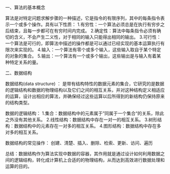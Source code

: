 一、算法的基本概念

算法是对特定问题求解步骤的一种描述，它是指令的有限序列，其中的每条指令表示一个或多个操作。具有以下性质：
1.有穷性：一个算法必须总是在执行有穷步之后结束，且每一步都可在有穷时间内完成。
2.确定性：算法中每条指令必须有确切的含义，不会产生二义性，对于相同的输入只能得出相同的输出。
3.可行性：一个算法是可行的，即算法中描述的操作都是可以通过已经实现的基本运算执行有限次来实现的。
4.输入：一个算法有零个或多个输入，这些输入取自于某个特定的对象的集合。
5.输出：一个算法有一个或多个输出，这些输出是与输入有着某种特定关系的量。


二、数据结构

数据结构(data structure) ：
是带有结构特性的数据元素的集合，它研究的是数据的逻辑结构和数据的物理结构以及它们之间的相互关系，并对这种结构定义相适应的运算，设计出相应的算法，并确保经过这些运算以后所得到的新结构仍保持原来的结构类型。

数据的逻辑结构：
1.集合：数据结构中的元素属于”同属于一个集合“的关系，除此之外没有其他关系。
2.线性结构：数据结构中存在一对一的相互关系。
3.树形结构：数据结构中的元素存在一对多的相互关系。
4.图形结构：数据结构中存在多对多的相互关系。

数据结构的常见操作：
创建、清楚、插入、删除、检索、更新、访问、遍历

总结：数据结构作为算法实现中数据的容器，其作用就是通过设计如何利用数据之间的逻辑结构，转化成计算机上合适的的物理结构，从而达到高效进行数据处理和运算的目的。
